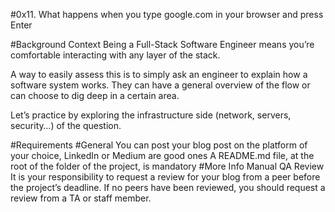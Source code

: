 #0x11. What happens when you type google.com in your browser and press Enter

#Background Context
Being a Full-Stack Software Engineer means you’re comfortable interacting with any layer of the stack.

A way to easily assess this is to simply ask an engineer to explain how a software system works. They can have a general overview of the flow or can choose to dig deep in a certain area.

Let’s practice by exploring the infrastructure side (network, servers, security…) of the question.



#Requirements
#General
You can post your blog post on the platform of your choice, LinkedIn or Medium are good ones
A README.md file, at the root of the folder of the project, is mandatory
#More Info
Manual QA Review
It is your responsibility to request a review for your blog from a peer before the project’s deadline. If no peers have been reviewed, you should request a review from a TA or staff member.

